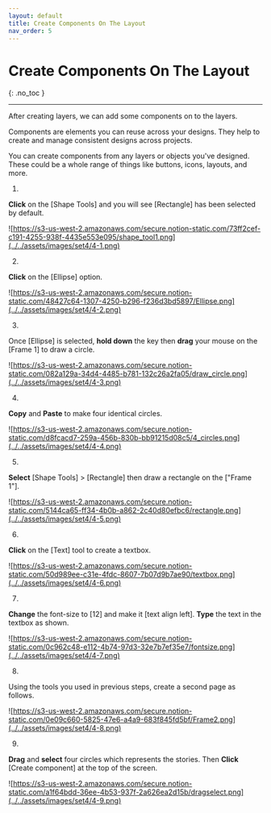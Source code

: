 ```yaml
---
layout: default
title: Create Components On The Layout
nav_order: 5
---
```


# Create Components On The Layout
{: .no_toc }

---

After creating layers, we can add some components on to the layers.

Components are elements you can reuse across your designs. They help to create and manage consistent designs across projects.

You can create components from any layers or objects you've designed. These could be a whole range of things like buttons, icons, layouts, and more.

1.
**Click** on the [Shape Tools] and you will see [Rectangle] has been selected by default.

![https://s3-us-west-2.amazonaws.com/secure.notion-static.com/73ff2cef-c191-4255-938f-4435e553e095/shape_tool1.png](../../assets/images/set4/4-1.png)

2.
**Click** on the [Ellipse] option.

![https://s3-us-west-2.amazonaws.com/secure.notion-static.com/48427c64-1307-4250-b296-f236d3bd5897/Ellipse.png](../../assets/images/set4/4-2.png)

3.
Once [Ellipse] is selected, **hold down** the <Shift> key then **drag** your mouse on the [Frame 1] to draw a circle.

![https://s3-us-west-2.amazonaws.com/secure.notion-static.com/082a129a-34d4-4485-b781-132c26a2fa05/draw_circle.png](../../assets/images/set4/4-3.png)

4.
**Copy** and **Paste** to make four identical circles.

![https://s3-us-west-2.amazonaws.com/secure.notion-static.com/d8fcacd7-259a-456b-830b-bb91215d08c5/4_circles.png](../../assets/images/set4/4-4.png)

5.
**Select** [Shape Tools] > [Rectangle] then draw a rectangle on the ["Frame 1"].

![https://s3-us-west-2.amazonaws.com/secure.notion-static.com/5144ca65-ff34-4b0b-a862-2c40d80efbc6/rectangle.png](../../assets/images/set4/4-5.png)

6.
**Click** on the [Text] tool to create a textbox.

![https://s3-us-west-2.amazonaws.com/secure.notion-static.com/50d989ee-c31e-4fdc-8607-7b07d9b7ae90/textbox.png](../../assets/images/set4/4-6.png)

7.
**Change** the font-size to [12] and make it [text align left]. **Type** the text in the textbox as shown.

![https://s3-us-west-2.amazonaws.com/secure.notion-static.com/0c962c48-e112-4b74-97d3-32e7b7ef35e7/fontsize.png](../../assets/images/set4/4-7.png)

8.
Using the tools you used in previous steps, create a second page as follows.

![https://s3-us-west-2.amazonaws.com/secure.notion-static.com/0e09c660-5825-47e6-a4a9-683f845fd5bf/Frame2.png](../../assets/images/set4/4-8.png)

9.
**Drag** and **select** four circles which represents the stories. Then **Click** [Create component] at the top of the screen.

![https://s3-us-west-2.amazonaws.com/secure.notion-static.com/a1f64bdd-36ee-4b53-937f-2a626ea2d15b/dragselect.png](../../assets/images/set4/4-9.png)

